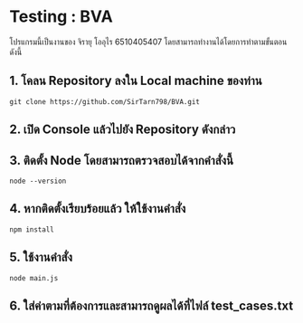 # Testing : BVA
โปรแกรมนี้เป็นงานของ จิรายุ โออุไร 6510405407 โดยสามารถทำงานได้โดยการทำตามขั้นตอนดังนี้

## 1. โคลน Repository ลงใน Local machine ของท่าน
```
git clone https://github.com/SirTarn798/BVA.git
```
## 2. เปิด Console แล้วไปยัง Repository ดังกล่าว
## 3. ติดตั้ง Node โดยสามารถตรวจสอบได้จากคำสั่งนี้
```
node --version
```
## 4. หากติดตั้งเรียบร้อยแล้ว ให้ใช้งานคำสั่ง
```
npm install
```
## 5. ใช้งานคำสั่ง
```
node main.js
```
## 6. ใส่ค่าตามที่ต้องการและสามารถดูผลได้ที่ไฟล์ test_cases.txt